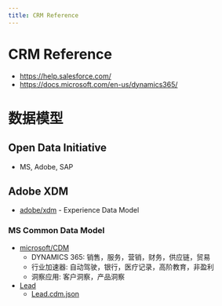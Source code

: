 ```yaml
---
title: CRM Reference
---
```


# CRM Reference

- https://help.salesforce.com/
- https://docs.microsoft.com/en-us/dynamics365/

# 数据模型

## Open Data Initiative

- MS, Adobe, SAP

## Adobe XDM

- [adobe/xdm](https://github.com/adobe/xdm) - Experience Data Model

### MS Common Data Model

- [microsoft/CDM](https://github.com/microsoft/CDM)
  - DYNAMICS 365: 销售，服务，营销，财务，供应链，贸易
  - 行业加速器: 自动驾驶，银行，医疗记录，高阶教育，非盈利
  - 洞察应用: 客户洞察，产品洞察
- [Lead](https://docs.microsoft.com/en-us/common-data-model/schema/core/applicationcommon/foundationcommon/crmcommon/solutions/marketing/lead)
  - [Lead.cdm.json](https://github.com/microsoft/CDM/blob/master/schemaDocuments/core/applicationCommon/foundationCommon/crmCommon/solutions/marketing/Lead.cdm.json)
